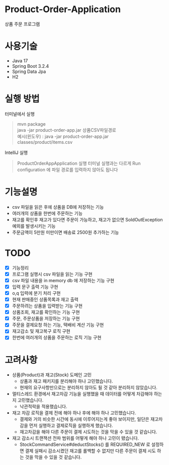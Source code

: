 # Product-Order-Application

상품 주문 프로그램

# 사용기술

- Java 17
- Spring Boot 3.2.4
- Spring Data Jpa
- H2

# 실행 방법

터미널에서 실행
> mvn package  
> java -jar product-order-app.jar 상품CSV파일경로  
> 예시(윈도우) : java -jar product-order-app.jar classes/product/items.csv

IntelliJ 실행
> ProductOrderAppApplication 실행
> 터미널 실행과는 다르게 Run configuration 에 파일 경로를 입력하지 않아도 됩니다  

# 기능설명

- csv 파일을 읽은 후에 상품을 DB에 저장하는 기능
- 여러개의 상품을 한번에 주문하는 기능
- 재고를 확인후 재고가 있다면 주문이 가능하고, 재고가 없으면 SoldOutException 예외를 발생시키는 기능
- 주문금액이 5만원 미만이면 배송료 2500원 추가하는 기능

# TODO 

- [x] 기능정리
- [x] 프로그램 실행시 csv 파일을 읽는 기능 구현
- [x] csv 파일 내용을 in memory db  에 저장하는 기능 구현
- [x] 입력 문구 출력 기능 구현
- [x] o,q 입력에 분기 처리 구현
- [x] 현재 판매중인 상품목록과 재고 출력
- [x] 주문하려는 상품을 입력받는 기능 구현
- [x] 상품조회, 재고를 확인하는 기능 구현
- [x] 주문, 주문상품을 저장하는 기능 구현
- [x] 주문을 결제요청 하는 기능, 택배비 계산 기능 구현
- [x] 재고감소 및 재고복구 로직 구현
- [x] 한번에 여러개의 상품을 주문하는 로직 기능 구현

# 고려사항

- 상품(Product)과 재고(Stock) 도메인 고민
  - 상품과 재고 패키지를 분리해야 하나 고민했습니다.
  - 현재의 요구사항만으로는 분리하지 않아도 될 것 같아 분리하지 않았습니다.
- 멀티스레드 환경에서 재고차감 기능을 실행했을 때 데이터를 어떻게 차감해야 하는지 고민했습니다.
    - 낙관적락을 적용했습니다.
- 재고 차감 로직을 결제 전에 해야 하나 후에 해야 하나 고민했습니다.
    - 결제와 거의 비슷한 시간에 동시에 이루어지는게 좋아 보이지만, 일단은 재고차감을 먼저 실행하고 결제로직을 실행하게 했습니다.
    - 재고차감을 해야 다른 주문이 결제 시도하는 것을 막을 수 있을 것 같습니다.
- 재고 감소시 트랜잭션 전파 범위를 어떻게 해야 하나 고민이 됐습니다.
    - StockCommandService#deductStocks() 를 REQUIRED_NEW 로 설정하면 결제 실패시 감소시켰던 재고를 롤백할 수 없지만
      다른 주문이 결제 시도 하는 것을 막을 수 있을 것 같습니다.

